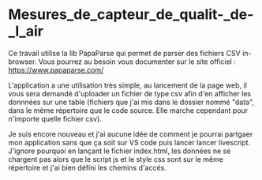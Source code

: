 # Mesures_de_capteur_de_qualit-_de-_l_air
Ce travail utilise la lib PapaParse qui permet de parser des fichiers CSV in-browser. Vous pourrez au besoin vous documenter sur le site officiel : https://www.papaparse.com/

L'application a une utilisation très simple, au lancement de la page web, il vous sera demandé d'uploader un fichier de type csv afin d'en afficher les donnnées sur une table (fichiers que j'ai mis dans le dossier nommé "data", dans le même répertoire que le code source. Elle marche cependant pour n'importe quelle fichier csv).

Je suis encore nouveau et j'ai aucune idée de comment je pourrai partgaer mon application sans que ça soit sur VS code puis lancer lancer livescript. J'ignore pourquoi en lançant le fichier index.html, les données ne se chargent pas alors que le script js et le style css sont sur le même répertoire et j'ai bien défini les chemins d'accés.
